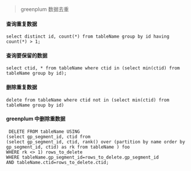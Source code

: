 > greenplum 数据去重

#### 查询重复数据

``` shell
select distinct id, count(*) from tableName group by id having count(*) > 1;
```

#### 查询要保留的数据

``` shell
select ctid, * from tableName where ctid in (select min(ctid) from tableName group by id);
```

#### 删除重复数据
``` shell
delete from tableName where ctid not in (select min(ctid) from tableName group by id)
``` 

#### greenplum 中删除重数据

``` shell
 DELETE FROM tableName USING 
(select gp_segment_id, ctid from 
(select gp_segment_id, ctid, rank() over (partition by name order by gp_segment_id, ctid) as rk from tableName ) foo 
WHERE rk <> 1) rows_to_delete 
WHERE tableName.gp_segment_id=rows_to_delete.gp_segment_id 
AND tableName.ctid=rows_to_delete.ctid;
```




